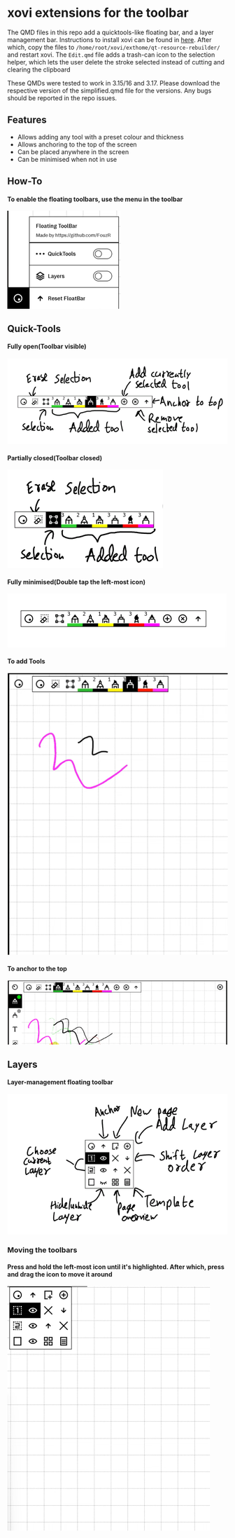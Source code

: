 # xovi extensions for the toolbar


The QMD files in this repo add a quicktools-like floating bar, and a layer management bar. Instructions to install xovi can be found in [here](https://github.com/asivery/rmpp-xovi-extensions/blob/master/INSTALL.MD). 
After which, copy the files to 
`/home/root/xovi/exthome/qt-resource-rebuilder/` and restart xovi. The `Edit.qmd` file adds a trash-can icon to the selection helper, which lets the user delete the stroke selected instead of cutting and clearing the clipboard

These QMDs were tested to work in 3.15/16 and 3.17. Please download the respective version of the simplified.qmd file for the versions. Any bugs should be reported in the repo issues. 


## Features

- Allows adding any tool with a preset colour and thickness
- Allows anchoring to the top of the screen
- Can be placed anywhere in the screen
- Can be minimised when not in use


## How-To
#### To enable the floating toolbars, use the menu in the toolbar
![Menu](images/menu.png)

## Quick-Tools 
#### Fully open(Toolbar visible)
![QuickTools](images/Quicktoolsfull.png)

#### Partially closed(Toolbar closed)
![QuickTools](images/Quicktools.png)

#### Fully minimised(Double tap the left-most icon)
![hiding](images/hiding.gif)

#### To add Tools
![hiding](images/addingtools.gif)

#### To anchor to the top
![anchor](images/topanchor.gif)

## Layers
#### Layer-management floating toolbar
![layers](images/Layers.png)

### Moving the toolbars
#### Press and hold the left-most icon until it's highlighted. After which, press and drag the icon to move it around
![moving](images/moving.gif)

